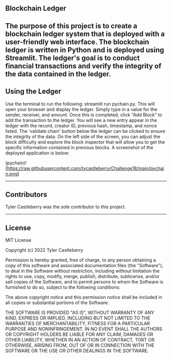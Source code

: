 ## Blockchain Ledger

The purpose of this project is to create a blockchain ledger system that is deployed with a user-friendly web interface. The blockchain ledger is written in Python and is deployed using Streamlit. The ledger's goal is to conduct financial transactions and verify the integrity of the data contained in the ledger. 
---

## Using the Ledger

Use the terminal to run the following: streamlit run pychain.py. This will open your browser and display the ledger. Simply type in a value for the sender, receiver, and amount. Once this is completed, click "Add Block" to add the transaction to the ledger. You will see a new entry appear in the ledger with the record, creator ID, previous hash, timestamp, and nonce listed. The 'validate chain' button below the ledger can be clicked to ensure the integrity of the data. On the left side of the screen, you can adjust the block difficulty and explore the block inspector that will allow you to get the specific information contained in previous blocks. A screenshot of the deployed application is below:

(pychain)![https://raw.githubusercontent.com/tycastleberry/Challenge18/main/pychain.png]

---

## Contributors

Tyler Castleberry was the sole contributor to this project. 

---

## License

MIT License

Copyright (c) 2022 Tyler Castleberry

Permission is hereby granted, free of charge, to any person obtaining a copy
of this software and associated documentation files (the "Software"), to deal
in the Software without restriction, including without limitation the rights
to use, copy, modify, merge, publish, distribute, sublicense, and/or sell
copies of the Software, and to permit persons to whom the Software is
furnished to do so, subject to the following conditions:

The above copyright notice and this permission notice shall be included in all
copies or substantial portions of the Software.

THE SOFTWARE IS PROVIDED "AS IS", WITHOUT WARRANTY OF ANY KIND, EXPRESS OR
IMPLIED, INCLUDING BUT NOT LIMITED TO THE WARRANTIES OF MERCHANTABILITY,
FITNESS FOR A PARTICULAR PURPOSE AND NONINFRINGEMENT. IN NO EVENT SHALL THE
AUTHORS OR COPYRIGHT HOLDERS BE LIABLE FOR ANY CLAIM, DAMAGES OR OTHER
LIABILITY, WHETHER IN AN ACTION OF CONTRACT, TORT OR OTHERWISE, ARISING FROM,
OUT OF OR IN CONNECTION WITH THE SOFTWARE OR THE USE OR OTHER DEALINGS IN THE
SOFTWARE.